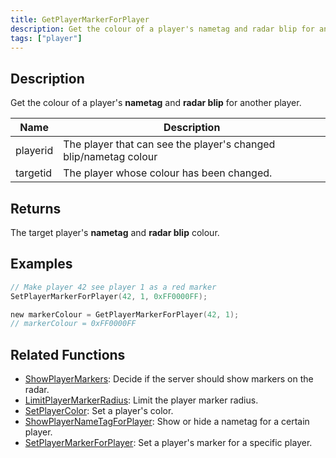 ```yaml
---
title: GetPlayerMarkerForPlayer
description: Get the colour of a player's nametag and radar blip for another player.
tags: ["player"]
---
```


<VersionWarn version='omp v1.1.0.2612' />
 
## Description

Get the colour of a player's **nametag** and **radar blip** for another player.

| Name     | Description                                                                                                                                     |
| -------- | ----------------------------------------------------------------------------------------------------------------------------------------------- |
| playerid | The player that can see the player's changed blip/nametag colour                                                                                |                        |
| targetid | The player whose colour has been changed.                                                                                                       |

## Returns

The target player's **nametag** and **radar blip** colour.

## Examples

```c
// Make player 42 see player 1 as a red marker
SetPlayerMarkerForPlayer(42, 1, 0xFF0000FF);

new markerColour = GetPlayerMarkerForPlayer(42, 1);
// markerColour = 0xFF0000FF
```

## Related Functions

- [ShowPlayerMarkers](ShowPlayerMarkers): Decide if the server should show markers on the radar.
- [LimitPlayerMarkerRadius](LimitPlayerMarkerRadius): Limit the player marker radius.
- [SetPlayerColor](SetPlayerColor): Set a player's color.
- [ShowPlayerNameTagForPlayer](ShowPlayerNameTagForPlayer): Show or hide a nametag for a certain player.
- [SetPlayerMarkerForPlayer](SetPlayerMarkerForPlayer): Set a player's marker for a specific player.
